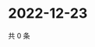 # 2022-12-23

共 0 条

<!-- BEGIN WEIBO -->
<!-- 最后更新时间 Fri Dec 23 2022 20:24:34 GMT+0800 (China Standard Time) -->

<!-- END WEIBO -->
